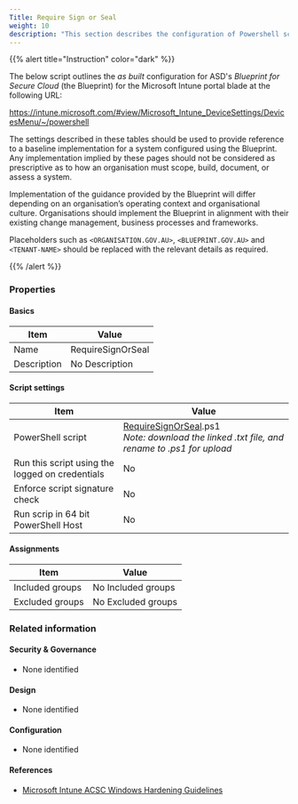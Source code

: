 ```yaml
---
Title: Require Sign or Seal
weight: 10
description: "This section describes the configuration of Powershell scripts within Microsoft Intune associated with systems built according to the guidance provided by ASD's Blueprint for Secure Cloud."
---
```


{{% alert title="Instruction" color="dark" %}}
 
The below script outlines the *as built* configuration for ASD's *Blueprint for Secure Cloud* (the Blueprint) for the Microsoft Intune portal blade at the following URL:

https://intune.microsoft.com/#view/Microsoft_Intune_DeviceSettings/DevicesMenu/~/powershell

The settings described in these tables should be used to provide reference to a baseline implementation for a system configured using the Blueprint. Any implementation implied by these pages should not be considered as prescriptive as to how an organisation must scope, build, document, or assess a system.

Implementation of the guidance provided by the Blueprint will differ depending on an organisation’s operating context and organisational culture. Organisations should implement the Blueprint in alignment with their existing change management, business processes and frameworks.

Placeholders such as `<ORGANISATION.GOV.AU>`, `<BLUEPRINT.GOV.AU>` and `<TENANT-NAME>` should be replaced with the relevant details as required.

{{% /alert %}}

### Properties

#### Basics

| Item        | Value             |
| ----------- | ----------------- |
| Name        | RequireSignOrSeal |
| Description | No Description    |

#### Script settings

| Item                                            | Value                                                                                                                                               |
| ----------------------------------------------- | --------------------------------------------------------------------------------------------------------------------------------------------------- |
| PowerShell script                               | [RequireSignOrSeal](</content/files/configscripts/RequireSignOrSeal.txt>).ps1 <br> *Note: download the linked .txt file, and rename to .ps1 for upload* |
| Run this script using the logged on credentials | No                                                                                                                                                  |
| Enforce script signature check                  | No                                                                                                                                                  |
| Run scrip in 64 bit PowerShell Host             | No                                                                                                                                                  |

#### Assignments

| Item            | Value              |
| --------------- | ------------------ |
| Included groups | No Included groups |
| Excluded groups | No Excluded groups |

### Related information

#### Security & Governance

* None identified
  
#### Design

* None identified
  
#### Configuration

* None identified

#### References

* [Microsoft Intune ACSC Windows Hardening Guidelines](https://github.com/microsoft/Intune-ACSC-Windows-Hardening-Guidelines)
